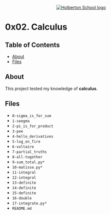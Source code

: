<p align="center">
  <a href=#>
    <img src="https://user-images.githubusercontent.com/74752740/175812508-dc2482bf-bd5b-4c0a-b075-1bede95c488e.png" alt="Holberton School logo">
  </a>
</p>

# 0x02. Calculus

## Table of Contents
* [About](#about)
* [Files](#files)

## About
This project tested my knowledge of **calculus**.

## Files
* `0-sigma_is_for_sum`
* `1-seegma`
* `2-pi_is_for_product`
* `3-pee`
* `4-hello_derivatives`
* `5-log_on_fire`
* `6-voltaire`
* `7-partial_truths`
* `8-all-together`
* `9-sum_total.py*`
* `10-matisse.py*`
* `11-integral`
* `12-integral`
* `13-definite`
* `14-definite`
* `15-definite`
* `16-double`
* `17-integrate.py*`
* `README.md`

